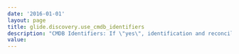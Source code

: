 ```yaml
---
date: '2016-01-01'
layout: page
title: glide.discovery.use_cmdb_identifiers
description: "CMDB Identifiers: If \"yes\", identification and reconciliation will be handled by the CMDB API instead of through the old Discovery implementation."
value:  
---
```

